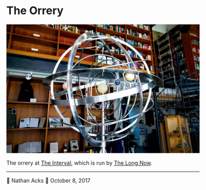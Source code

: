 # The Orrery

![A spherical orrery made out of polished steal and stone at The Interval in San Francisco](assets/05d3485fdd3893358ca4323882fd13dd.webp)

The orrery at [The Interval](https://theinterval.org/), which is run by [The Long Now](https://longnow.org/).

- - - -

👤 Nathan Acks
📅 October 8, 2017
